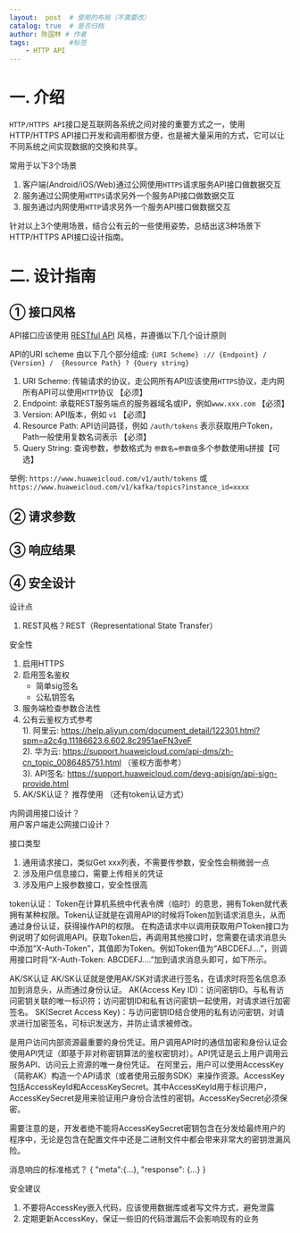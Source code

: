 ```yaml
---
layout:  post  # 使用的布局（不需要改）
catalog: true  # 是否归档
author: 陈国林 # 作者
tags:          #标签
    - HTTP API
---
```


# 一. 介绍
`HTTP/HTTPS API`接口是互联网各系统之间对接的重要方式之一，使用HTTP/HTTPS API接口开发和调用都很方便，也是被大量采用的方式，它可以让不同系统之间实现数据的交换和共享。

常用于以下3个场景

1. 客户端(Android/iOS/Web)通过公网使用`HTTPS`请求服务API接口做数据交互
2. 服务通过公网使用`HTTPS`请求另外一个服务API接口做数据交互
3. 服务通过内网使用`HTTP`请求另外一个服务API接口做数据交互

针对以上3个使用场景，结合公有云的一些使用姿势，总结出这3种场景下 HTTP/HTTPS API接口设计指南。

# 二. 设计指南
## ① 接口风格
API接口应该使用 [RESTful API](https://en.wikipedia.org/wiki/Representational_state_transfer) 风格，并遵循以下几个设计原则

API的URI scheme 由以下几个部分组成: `{URI Scheme} :// {Endpoint} / {Version} /  {Resource Path} ? {Query string}`

1. URI Scheme: 传输请求的协议，走公网所有API应该使用`HTTPS`协议，走内网所有API可以使用`HTTP`协议  【必须】
2. Endpoint: 承载REST服务端点的服务器域名或IP，例如`www.xxx.com`  【必须】
3. Version: API版本，例如 `v1`   【必须】
4. Resource Path: API访问路径，例如 `/auth/tokens` 表示获取用户Token，Path一般使用复数名词表示  【必须】
5. Query String: 查询参数，参数格式为 `参数名=参数值`多个参数使用`&`拼接【可选】

举例: `https://www.huaweicloud.com/v1/auth/tokens` 或 `https://www.huaweicloud.com/v1/kafka/topics?instance_id=xxxx`

## ② 请求参数

## ③ 响应结果

## ④ 安全设计


设计点
1. REST风格？REST（Representational State Transfer）

安全性
1. 启用HTTPS
2. 启用签名鉴权
    * 简单sig签名
    * 公私钥签名
3. 服务端检查参数合法性
4. 公有云鉴权方式参考  
   1). 阿里云: https://help.aliyun.com/document_detail/122301.html?spm=a2c4g.11186623.6.602.8c2951aeFN3veF  
   2). 华为云: https://support.huaweicloud.com/api-dms/zh-cn_topic_0086485751.html （鉴权方面参考）  
   3). API签名: https://support.huaweicloud.com/devg-apisign/api-sign-provide.html
5. AK/SK认证？ 推荐使用  （还有token认证方式）


内网调用接口设计？  
用户客户端走公网接口设计？

接口类型
1. 通用请求接口，类似Get xxx列表，不需要传参数，安全性会稍微弱一点
2. 涉及用户信息接口，需要上传相关的凭证
3. 涉及用户上报参数接口，安全性很高


token认证：
Token在计算机系统中代表令牌（临时）的意思，拥有Token就代表拥有某种权限。Token认证就是在调用API的时候将Token加到请求消息头，从而通过身份认证，获得操作API的权限。
在构造请求中以调用获取用户Token接口为例说明了如何调用API。获取Token后，再调用其他接口时，您需要在请求消息头中添加“X-Auth-Token”，其值即为Token。例如Token值为“ABCDEFJ....”，则调用接口时将“X-Auth-Token: ABCDEFJ....”加到请求消息头即可，如下所示。

AK/SK认证
AK/SK认证就是使用AK/SK对请求进行签名，在请求时将签名信息添加到消息头，从而通过身份认证。
AK(Access Key ID)：访问密钥ID。与私有访问密钥关联的唯一标识符；访问密钥ID和私有访问密钥一起使用，对请求进行加密签名。
SK(Secret Access Key)：与访问密钥ID结合使用的私有访问密钥，对请求进行加密签名，可标识发送方，并防止请求被修改。

是用户访问内部资源最重要的身份凭证。用户调用API时的通信加密和身份认证会使用API凭证（即基于非对称密钥算法的鉴权密钥对）。API凭证是云上用户调用云服务API、访问云上资源的唯一身份凭证。
在阿里云，用户可以使用AccessKey（简称AK）构造一个API请求（或者使用云服务SDK）来操作资源。AccessKey包括AccessKeyId和AccessKeySecret。其中AccessKeyId用于标识用户，AccessKeySecret是用来验证用户身份合法性的密钥。AccessKeySecret必须保密。

需要注意的是，开发者绝不能将AccessKeySecret密钥包含在分发给最终用户的程序中，无论是包含在配置文件中还是二进制文件中都会带来非常大的密钥泄漏风险。

消息响应的标准格式？
{
    "meta":{...},
    "response": {...}
}

安全建议
1. 不要将AccessKey嵌入代码，应该使用数据库或者写文件方式，避免泄露
2. 定期更新AccessKey，保证一些旧的代码泄漏后不会影响现有的业务




